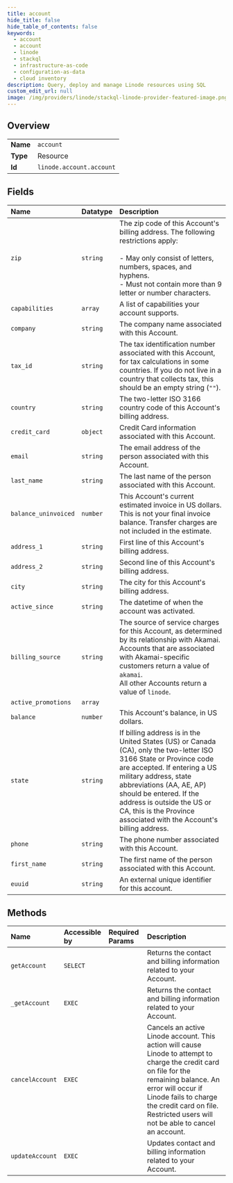 ```yaml
---
title: account
hide_title: false
hide_table_of_contents: false
keywords:
  - account
  - account
  - linode    
  - stackql
  - infrastructure-as-code
  - configuration-as-data
  - cloud inventory
description: Query, deploy and manage Linode resources using SQL
custom_edit_url: null
image: /img/providers/linode/stackql-linode-provider-featured-image.png
---
```

  
    

## Overview
<table><tbody>
<tr><td><b>Name</b></td><td><code>account</code></td></tr>
<tr><td><b>Type</b></td><td>Resource</td></tr>
<tr><td><b>Id</b></td><td><code>linode.account.account</code></td></tr>
</tbody></table>

## Fields
| Name | Datatype | Description |
|:-----|:---------|:------------|
| `zip` | `string` | The zip code of this Account's billing address. The following restrictions apply:<br /><br />- May only consist of letters, numbers, spaces, and hyphens.<br />- Must not contain more than 9 letter or number characters.<br /> |
| `capabilities` | `array` | A list of capabilities your account supports.<br /> |
| `company` | `string` | The company name associated with this Account. |
| `tax_id` | `string` | The tax identification number associated with this Account, for tax calculations in some countries. If you do not live in a country that collects tax, this should be an empty string (`""`).<br /> |
| `country` | `string` | The two-letter ISO 3166 country code of this Account's billing address.<br /> |
| `credit_card` | `object` | Credit Card information associated with this Account. |
| `email` | `string` | The email address of the person associated with this Account. |
| `last_name` | `string` | The last name of the person associated with this Account. |
| `balance_uninvoiced` | `number` | This Account's current estimated invoice in US dollars. This is not your final invoice balance. Transfer charges are not included in the estimate.<br /> |
| `address_1` | `string` | First line of this Account's billing address. |
| `address_2` | `string` | Second line of this Account's billing address. |
| `city` | `string` | The city for this Account's billing address. |
| `active_since` | `string` | The datetime of when the account was activated. |
| `billing_source` | `string` | The source of service charges for this Account, as determined by its relationship with Akamai.<br />Accounts that are associated with Akamai-specific customers return a value of `akamai`.<br />All other Accounts return a value of `linode`.<br /> |
| `active_promotions` | `array` |  |
| `balance` | `number` | This Account's balance, in US dollars. |
| `state` | `string` | If billing address is in the United States (US) or Canada (CA), only the two-letter ISO 3166 State or Province code are accepted. If entering a US military address, state abbreviations (AA, AE, AP) should be entered. If the address is outside the US or CA, this is the Province associated with the Account's billing address.<br /> |
| `phone` | `string` | The phone number associated with this Account. |
| `first_name` | `string` | The first name of the person associated with this Account. |
| `euuid` | `string` | An external unique identifier for this account.<br /> |
## Methods
| Name | Accessible by | Required Params | Description |
|:-----|:--------------|:----------------|:------------|
| `getAccount` | `SELECT` |  | Returns the contact and billing information related to your Account.<br /> |
| `_getAccount` | `EXEC` |  | Returns the contact and billing information related to your Account.<br /> |
| `cancelAccount` | `EXEC` |  | Cancels an active Linode account. This action will cause Linode to attempt to charge the credit card on file for the remaining balance. An error will occur if Linode fails to charge the credit card on file. Restricted users will not be able to cancel an account.<br /> |
| `updateAccount` | `EXEC` |  | Updates contact and billing information related to your Account.<br /> |
